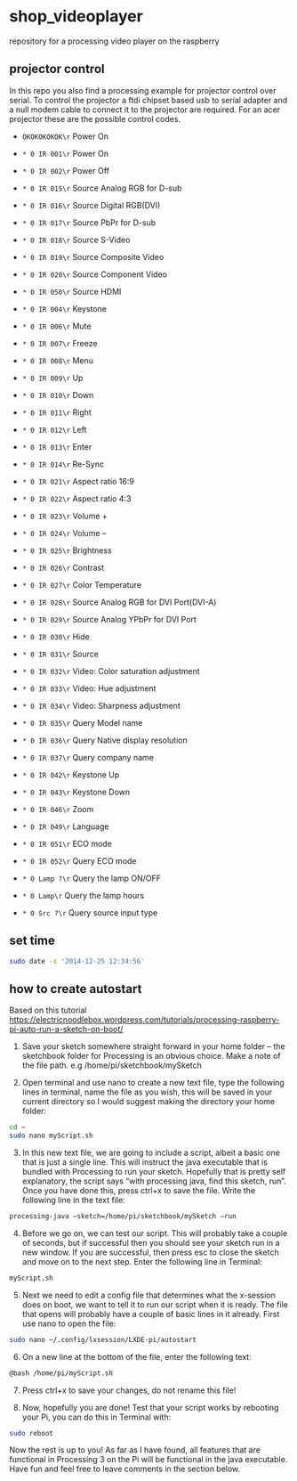 # shop_videoplayer
repository for a processing video player on the raspberry

## projector control

In this repo you also find a processing example for projector control over serial. To control the projector a ftdi chipset based usb to serial adapter and a null modem cable to connect it to the projector are required. For an acer projector these are the possible control codes.

* `OKOKOKOKOK\r`	Power On
* `* 0 IR 001\r`	Power On
* `* 0 IR 002\r`	Power Off

* `* 0 IR 015\r`	Source Analog RGB for D-sub
* `* 0 IR 016\r`	Source Digital RGB(DVI)
* `* 0 IR 017\r`	Source PbPr for D-sub
* `* 0 IR 018\r`	Source S-Video
* `* 0 IR 019\r`	Source Composite Video
* `* 0 IR 020\r`	Source Component Video
* `* 0 IR 050\r`	Source HDMI

* `* 0 IR 004\r`	Keystone
* `* 0 IR 006\r`	Mute
* `* 0 IR 007\r`	Freeze
* `* 0 IR 008\r`	Menu
* `* 0 IR 009\r`	Up
* `* 0 IR 010\r`	Down
* `* 0 IR 011\r`	Right
* `* 0 IR 012\r`	Left
* `* 0 IR 013\r`	Enter
* `* 0 IR 014\r`	Re-Sync
* `* 0 IR 021\r`	Aspect ratio 16:9
* `* 0 IR 022\r`	Aspect ratio 4:3
* `* 0 IR 023\r`	Volume +
* `* 0 IR 024\r`	Volume –
* `* 0 IR 025\r`	Brightness
* `* 0 IR 026\r`	Contrast
* `* 0 IR 027\r`	Color Temperature
* `* 0 IR 028\r`	Source Analog RGB for DVI Port(DVI-A)
* `* 0 IR 029\r`	Source Analog YPbPr for DVI Port
* `* 0 IR 030\r`	Hide
* `* 0 IR 031\r`	Source
* `* 0 IR 032\r`	Video: Color saturation adjustment
* `* 0 IR 033\r`	Video: Hue adjustment
* `* 0 IR 034\r`	Video: Sharpness adjustment
* `* 0 IR 035\r`	Query Model name
* `* 0 IR 036\r`	Query Native display resolution
* `* 0 IR 037\r`	Query company name
* `* 0 IR 042\r`	Keystone Up
* `* 0 IR 043\r`	Keystone Down
* `* 0 IR 046\r`	Zoom
* `* 0 IR 049\r`	Language
* `* 0 IR 051\r`	ECO mode
* `* 0 IR 052\r`	Query ECO mode
* `* 0 Lamp ?\r`	Query the lamp ON/OFF
* `* 0 Lamp\r`	Query the lamp hours
* `* 0 Src ?\r`	Query source input type

## set time

```bash
sudo date -s '2014-12-25 12:34:56'
```

## how to create autostart 

Based on this tutorial https://electricnoodlebox.wordpress.com/tutorials/processing-raspberry-pi-auto-run-a-sketch-on-boot/

1. Save your sketch somewhere straight forward in your home folder – the sketchbook folder for Processing is an obvious choice. Make a note of the file path. e.g /home/pi/sketchbook/mySketch

2. Open terminal and use nano to create a new text file, type the following lines in terminal, name the file as you wish, this will be saved in your current directory so I would suggest making the directory your home folder:

```bash
cd ~
sudo nano myScript.sh
```

3. In this new text file, we are going to include a script, albeit a basic one that is just a single line. This will instruct the java executable that is bundled with Processing to run your sketch. Hopefully that is pretty self explanatory, the script says “with processing java, find this sketch, run”. Once you have done this, press ctrl+x to save the file. Write the following line in the text file:

```bash
processing-java –sketch=/home/pi/sketchbook/mySketch –run
```

4. Before we go on, we can test our script. This will probably take a couple of seconds, but if successful then you should see your sketch run in a new window. If you are successful, then press esc to close the sketch and move on to the next step. Enter the following line in Terminal:

```bash
myScript.sh
```

5. Next we need to edit a config file that determines what the x-session does on boot, we want to tell it to run our script when it is ready. The file that opens will probably have a couple of basic lines in it already. First use nano to open the file:

```bash
sudo nano ~/.config/lxsession/LXDE-pi/autostart
```

6. On a new line at the bottom of the file, enter the following text:

```bash
@bash /home/pi/myScript.sh
```

7. Press ctrl+x to save your changes, do not rename this file!

8. Now, hopefully you are done! Test that your script works by rebooting your Pi, you can do this in Terminal with:

```bash
sudo reboot
```

Now the rest is up to you! As far as I have found, all features that are functional in Processing 3 on the Pi will be functional in the java executable. Have fun and feel free to leave comments in the section below.
